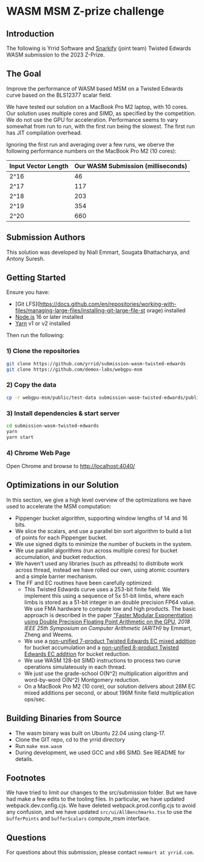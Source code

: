 # WASM MSM Z-prize challenge

## Introduction

The following is Yrrid Software and [Snarkify](https://snarkify.io/) (joint team) Twisted Edwards WASM submission to the 2023 Z-Prize.

## The Goal

Improve the performance of WASM based MSM on a Twisted Edwards curve based on the BLS12377 scalar field.

We have tested our solution on a MacBook Pro M2 laptop, with 10 cores.  Our solution uses multiple cores and
SIMD, as specified by the competition.  We do not use the GPU for acceleration.  Performance seems
to vary somewhat from run to run, with the first run being the slowest.  The first run has JIT compilation overhead.
 
Ignoring the first run and averaging over a few runs, we oberve the following performance numbers on the MacBook Pro M2
(10 cores):

|Input Vector Length | Our WASM Submission (milliseconds) | 
| --- | --- |
| 2^16 | 46 |
| 2^17 | 117 |
| 2^18 | 203 | 
| 2^19 | 354 | 
| 2^20 | 660 | 

## Submission Authors

This solution was developed by Niall Emmart, Sougata Bhattacharya, and Antony Suresh.  

## Getting Started

Ensure you have:

- [Git LFS](https://docs.github.com/en/repositories/working-with-files/managing-large-files/installing-git-large-file-st
orage)  installed
- [Node.js](https://nodejs.org) 16 or later installed
- [Yarn](https://yarnpkg.com) v1 or v2 installed

Then run the following:

### 1) Clone the repositories

```bash
git clone https://github.com/yrrid/submission-wasm-twisted-edwards
git clone https://github.com/demox-labs/webgpu-msm
```

### 2) Copy the data

```bash
cp -r webgpu-msm/public/test-data submission-wasm-twisted-edwards/public
```

### 3) Install dependencies & start server

```bash
cd submission-wasm-twisted-edwards
yarn
yarn start
```

### 4) Chrome Web Page

Open Chrome and browse to [http://localhost:4040/](http://localhost:4040/)

## Optimizations in our Solution

In this section, we give a high level overview of the optimizations we have used to accelerate the MSM computation:

-  Pippenger bucket algorithm, supporting window lengths of 14 and 16 bits.
-  We slice the scalars, and use a parallel bin sort algorithm to build a list of points for each Pippenger bucket.
-  We use signed digits to minimize the number of buckets in the system.
-  We use parallel algorithms (run across multiple cores) for bucket accumulation, and bucket reduction.
-  We haven't used any libraries (such as pthreads) to distribute work across thread, instead we have rolled our
   own, using atomic counters and a simple barrier mechanism.  
-  The FF and EC routines have been carefully optimized:
   - This Twisted Edwards curve uses a 253-bit finite field.  We implement this using a sequence
     of 5x 51-bit limbs, where each limbs is stored as a 51-bit integer in an double precision
     FP64 value.   We use FMA hardware to compute low and high products.  The basic approach
     is described in the paper ["Faster Modular Exponentiation using Double Precision Floating
     Point Arithmetic on the GPU](http://www.acsel-lab.com/arithmetic/arith25/pdf/17.pdf), 
     *2018 IEEE 25th Symposium on Computer Arithmetic (ARITH)* by Emmart, Zheng and Weems.
   - We use a [non-unified 7-product Twisted Edwards EC mixed addition](https://www.hyperelliptic.org/EFD/g1p/auto-twisted-extended-1.html#addition-madd-2008-hwcd-4)
     for bucket accumulation and a [non-unified 8-product Twisted Edwards EC addition](https://www.hyperelliptic.org/EFD/g1p/auto-twisted-extended-1.html#addition-add-2008-hwcd-4)
     for bucket reduction.  
   - We use WASM 128-bit SIMD instructions to process two curve operations simulateously in each thread.
   - We just use the grade-school O(N^2) multiplication algorithm and word-by-word O(N^2) Montgomery
     reduction.
   - On a MacBook Pro M2 (10 core), our solution delivers about 28M EC mixed additions per second, or
     about 196M finite field multiplication ops/sec.

## Building Binaries from Source

- The wasm binary was built on Ubuntu 22.04 using clang-17.
- Clone the GIT repo, cd to the yrrid directory
- Run `make msm.wasm` 
- During development, we used GCC and x86 SIMD.  See README for details.

## Footnotes

We have tried to limit our changes to the src/submission folder.  But we have had make a few edits
to the tooling files.  In particular, we have updated webpack.dev.config.cjs.  We have deleted 
webpack.prod.config.cjs to avoid any confusion, and we have updated `src/ui/AllBenchmarks.tsx`
to use the `bufferPoints` and `bufferScalars` compute_msm interface.

## Questions

For questions about this submission, please contact `nemmart at yrrid.com`.
